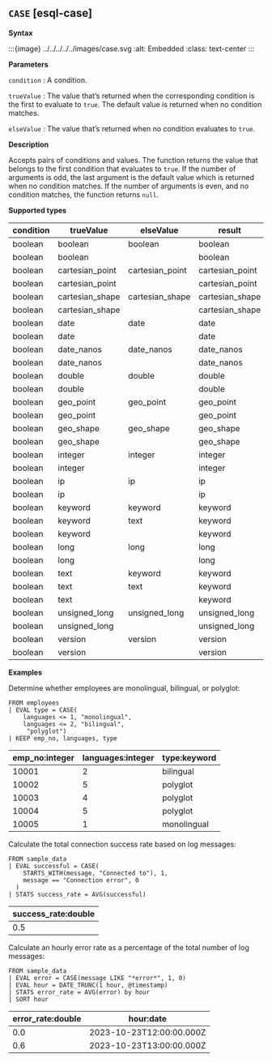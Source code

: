 ## `CASE` [esql-case]

**Syntax**

:::{image} ../../../../../images/case.svg
:alt: Embedded
:class: text-center
:::

**Parameters**

`condition`
:   A condition.

`trueValue`
:   The value that’s returned when the corresponding condition is the first to evaluate to `true`. The default value is returned when no condition matches.

`elseValue`
:   The value that’s returned when no condition evaluates to `true`.

**Description**

Accepts pairs of conditions and values. The function returns the value that belongs to the first condition that evaluates to `true`.  If the number of arguments is odd, the last argument is the default value which is returned when no condition matches. If the number of arguments is even, and no condition matches, the function returns `null`.

**Supported types**

| condition | trueValue | elseValue | result |
| --- | --- | --- | --- |
| boolean | boolean | boolean | boolean |
| boolean | boolean |  | boolean |
| boolean | cartesian_point | cartesian_point | cartesian_point |
| boolean | cartesian_point |  | cartesian_point |
| boolean | cartesian_shape | cartesian_shape | cartesian_shape |
| boolean | cartesian_shape |  | cartesian_shape |
| boolean | date | date | date |
| boolean | date |  | date |
| boolean | date_nanos | date_nanos | date_nanos |
| boolean | date_nanos |  | date_nanos |
| boolean | double | double | double |
| boolean | double |  | double |
| boolean | geo_point | geo_point | geo_point |
| boolean | geo_point |  | geo_point |
| boolean | geo_shape | geo_shape | geo_shape |
| boolean | geo_shape |  | geo_shape |
| boolean | integer | integer | integer |
| boolean | integer |  | integer |
| boolean | ip | ip | ip |
| boolean | ip |  | ip |
| boolean | keyword | keyword | keyword |
| boolean | keyword | text | keyword |
| boolean | keyword |  | keyword |
| boolean | long | long | long |
| boolean | long |  | long |
| boolean | text | keyword | keyword |
| boolean | text | text | keyword |
| boolean | text |  | keyword |
| boolean | unsigned_long | unsigned_long | unsigned_long |
| boolean | unsigned_long |  | unsigned_long |
| boolean | version | version | version |
| boolean | version |  | version |

**Examples**

Determine whether employees are monolingual, bilingual, or polyglot:

```esql
FROM employees
| EVAL type = CASE(
    languages <= 1, "monolingual",
    languages <= 2, "bilingual",
     "polyglot")
| KEEP emp_no, languages, type
```

| emp_no:integer | languages:integer | type:keyword |
| --- | --- | --- |
| 10001 | 2 | bilingual |
| 10002 | 5 | polyglot |
| 10003 | 4 | polyglot |
| 10004 | 5 | polyglot |
| 10005 | 1 | monolingual |

Calculate the total connection success rate based on log messages:

```esql
FROM sample_data
| EVAL successful = CASE(
    STARTS_WITH(message, "Connected to"), 1,
    message == "Connection error", 0
  )
| STATS success_rate = AVG(successful)
```

| success_rate:double |
| --- |
| 0.5 |

Calculate an hourly error rate as a percentage of the total number of log messages:

```esql
FROM sample_data
| EVAL error = CASE(message LIKE "*error*", 1, 0)
| EVAL hour = DATE_TRUNC(1 hour, @timestamp)
| STATS error_rate = AVG(error) by hour
| SORT hour
```

| error_rate:double | hour:date |
| --- | --- |
| 0.0 | 2023-10-23T12:00:00.000Z |
| 0.6 | 2023-10-23T13:00:00.000Z |


